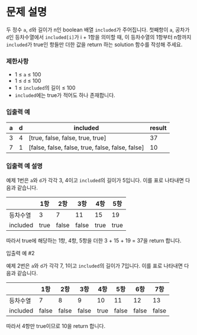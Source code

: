 # 문제 설명

두 정수 `a`, `d`와 길이가 n인 boolean 배열 `included`가 주어집니다. 첫째항이 `a`, 공차가 `d`인 등차수열에서 `included[i]`가 i + 1항을 의미할 때, 이 등차수열의 1항부터
n항까지 `included`가 true인 항들만 더한 값을 return 하는 solution 함수를 작성해 주세요.

### 제한사항

- 1 ≤ `a` ≤ 100
- 1 ≤ `d` ≤ 100
- 1 ≤ `included`의 길이 ≤ 100
- `included`에는 true가 적어도 하나 존재합니다.

### 입출력 예

| a | 	d | 	included                                         | 	result |
|---|----|---------------------------------------------------|---------|
| 3 | 	4 | 	[true, false, false, true, true]                 | 	37     |
| 7 | 	1 | 	[false, false, false, true, false, false, false] | 	10     |

### 입출력 예 설명

예제 1번은 `a`와 `d`가 각각 3, 4이고 `included`의 길이가 5입니다. 이를 표로 나타내면 다음과 같습니다.

|          | 1항   | 2항    | 3항    | 4항   | 5항   |
|----------|------|-------|-------|------|------|
| 등차수열     | 3    | 7     | 11    | 15   | 19   |
| included | true | false | false | true | true |

따라서 true에 해당하는 1항, 4항, 5항을 더한 3 + 15 + 19 = 37을 return 합니다.

입출력 예 #2

예제 2번은 `a`와 `d`가 각각 7, 1이고 `included`의 길이가 7입니다. 이를 표로 나타내면 다음과 같습니다.

| 	        | 1항	    | 2항     | 	3항    | 	4항   | 	5항    | 	6항    | 	7항    |
|----------|--------|--------|--------|-------|--------|--------|--------|
| 등차수열     | 	7     | 	8     | 	9     | 	10   | 	11    | 	12    | 	13    |
| included | 	false | 	false | 	false | 	true | 	false | 	false | 	false |

따라서 4항만 true이므로 10을 return 합니다.